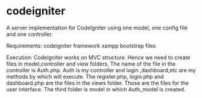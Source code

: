 # codeigniter
A server implementation for CodeIgniter using one model, one config file and one controller.

Requirements:
codeigniter framework
xampp
bootstrap files

Execution:
Codeigniter works on MVC structure. Hence we need to create files in model,controller and view folders. 
The name of the file in the controller is Auth.php. Auth is my controller and login ,dashboard,etc are my methods by which will execute. The register.php, login.php and dashboard.php are the files in the views folder. Those are the files for the user interface. The third folder is model in which Auth_model is created.

